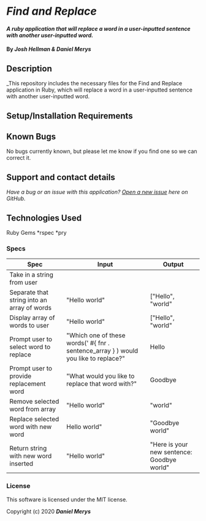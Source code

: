 # _Find and Replace_

#### _A ruby application that will replace a word in a user-inputted sentence with another user-inputted word._

#### By _**Josh Hellman & Daniel Merys**_

## Description

_This repository includes the necessary files for the Find and Replace application in Ruby, which will replace a word in a user-inputted sentence with another user-inputted word.

## Setup/Installation Requirements


## Known Bugs

No bugs currently known, but please let me know if you find one so we can correct it.
 
## Support and contact details

_Have a bug or an issue with this application? [Open a new issue](https://github.com/dkmerys/project-template/issues) here on GitHub._

## Technologies Used

Ruby
Gems
*rspec
*pry

### Specs
| Spec                                        | Input                                                                               | Output                                     |
|---------------------------------------------|-------------------------------------------------------------------------------------|--------------------------------------------|
| Take in a string from user                  |                                                                                     |                                            |
| Separate that string into an array of words | "Hello world"                                                                       | ["Hello", "world"                          |
| Display array of words to user              | "Hello world"                                                                       | ["Hello", "world"                          |
| Prompt user to select word to replace       | "Which one of these words(' #{ fnr . sentence_array } ) would you like to replace?" | Hello                                      |
| Prompt user to provide replacement word     | "What would you like to replace that word with?"                                    | Goodbye                                    |
| Remove selected word from array             | "Hello world"                                                                       | "world"                                    |
| Replace selected word with new word         | Hello world"                                                                        | "Goodbye world"                            |
| Return string with new word inserted        | "Hello world"                                                                       | "Here is your new sentence: Goodbye world" |


### License

This software is licensed under the MIT license.

Copyright (c) 2020 **_Daniel Merys_**